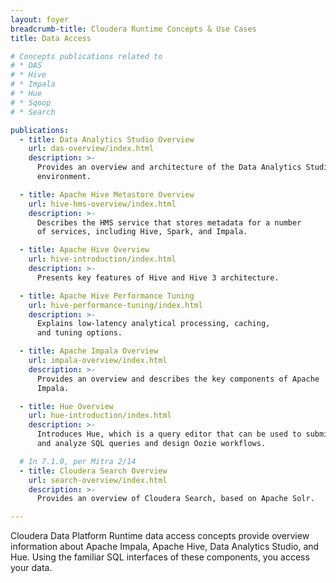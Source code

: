 ```yaml
---
layout: foyer
breadcrumb-title: Cloudera Runtime Concepts & Use Cases
title: Data Access

# Concepts publications related to
# * DAS
# * Hive
# * Impala
# * Hue
# * Sqoop
# * Search

publications:
  - title: Data Analytics Studio Overview
    url: das-overview/index.html
    description: >-
      Provides an overview and architecture of the Data Analytics Studio
      environment.

  - title: Apache Hive Metastore Overview
    url: hive-hms-overview/index.html
    description: >-
      Describes the HMS service that stores metadata for a number
      of services, including Hive, Spark, and Impala.

  - title: Apache Hive Overview
    url: hive-introduction/index.html
    description: >-
      Presents key features of Hive and Hive 3 architecture.

  - title: Apache Hive Performance Tuning
    url: hive-performance-tuning/index.html
    description: >-
      Explains low-latency analytical processing, caching,
      and tuning options.

  - title: Apache Impala Overview
    url: impala-overview/index.html
    description: >-
      Provides an overview and describes the key components of Apache
      Impala.

  - title: Hue Overview
    url: hue-introduction/index.html
    description: >-
      Introduces Hue, which is a query editor that can be used to submit
      and analyze SQL queries and design Oozie workflows.

  # In 7.1.0, per Mitra 2/14
  - title: Cloudera Search Overview
    url: search-overview/index.html
    description: >-
      Provides an overview of Cloudera Search, based on Apache Solr.

---
```

Cloudera Data Platform Runtime data access concepts provide overview
information about Apache Impala, Apache Hive, Data Analytics Studio, and Hue. Using the
familiar SQL interfaces of these components, you access your data.
